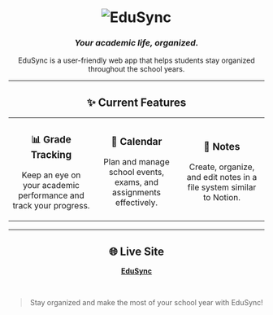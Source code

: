 <div align="center">

# ![EduSync](https://github.com/user-attachments/assets/0502b9c1-e1c5-4465-a373-f124b957d0aa)

### *Your academic life, organized.* 

EduSync is a user-friendly web app that helps students stay organized throughout the school years.

---

## ✨ Current Features

</div>

<table>
  <tr>
    <td width="33%" align="center">
      <h3>📊 Grade Tracking</h3>
      <p>Keep an eye on your academic performance and track your progress.</p>
    </td>
    <td width="33%" align="center">
      <h3>📅 Calendar</h3>
      <p>Plan and manage school events, exams, and assignments effectively.</p>
    </td>
    <td width="33%" align="center">
      <h3>📝 Notes </h3>
      <p>Create, organize, and edit notes in a file system similar to Notion.</p>
    </td>
  </tr>
</table>

---

<div align="center">

## 🌐 Live Site
**[EduSync](https://edusync.ch)**

<br>

> Stay organized and make the most of your school year with EduSync!

</div>
